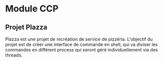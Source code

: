 # Module CCP

## Projet Plazza

Plazza est une projet de recréation de service de pizzéria. L'objectif du projet est de créer une interface de commande en shell, qui va diviser les commandes en différent process qui seront géré individuellement via des threads.

